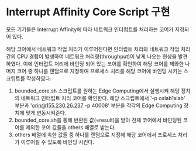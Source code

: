 # Interrupt Affinity Core Script 구현
모든 기기들은 Interrupt Affinity에 따라 네트워크 인터럽트를 처리하는 코어가 지정되어 있다. 

해당 코어에서 네트워크 작업 처리가 이루어진다면 인터럽트 처리와 네트워크 작업 처리 간의 CPU 경합이 발생하여 네트워크 처리량(throughput)이 낮게 나오는 현상을 발견하였다. 이에 인터럽트 처리에 바인딩 되어 있는 코어를 확인하여 해당 코어를 제와한 나머지 코어 중 하나를 랜덤으로 지정하여 프로세스 처리를 해당 코어에 바인딩 시키는 스크립트를 작성하였다. 

1. bounded_core.sh 스크립트를 원하는 Edge Computing에서 실행시켜 해당 장치의 네트워크 인터럽트 처리 코어를 확인한다. 해당 스크립트에서 '-p oslab1slab' 부분과 'orin@155.230.26.237 -p 40008' 부분을 각각의 Edge Computing 장치에 맞게 변동시켜준다.
2. bounded_core.sh를 통해 반환된 값(=result)을 받아 전체 코어에서 바인딩된 코어를 제외한 코어 값들을 others 배열로 받는다.
3. others 배열에 속한 값들 중 하나를 랜덤으로 지정해 해당 코어에서 프로세스 처리가 이루어질 수 있도록 바인딩 시킨다.
